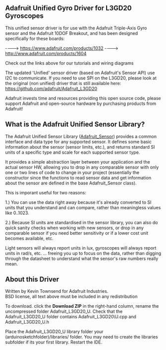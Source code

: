 ## Adafruit Unified Gyro Driver for L3GD20 Gyroscopes ##

This unified sensor driver is for use with the Adafruit Triple-Axis Gyro sensor and the Adafruit 10DOF Breakout, and has been designed specifically for these boards:

  ----> https://www.adafruit.com/products/1032
  ----> http://www.adafruit.com/products/1604

Check out the links above for our tutorials and wiring diagrams 

The updated 'Unified' sensor driver (based on Adafruit's Sensor API) use I2C to communicate.  If you need to use SPI on the L3GD20, please look at the original (non unified) driver that is still available here: https://github.com/adafruit/Adafruit_L3GD20

Adafruit invests time and resources providing this open source code, 
please support Adafruit and open-source hardware by purchasing 
products from Adafruit!

## What is the Adafruit Unified Sensor Library? ##

The Adafruit Unified Sensor Library ([Adafruit_Sensor](https://github.com/adafruit/Adafruit_Sensor)) provides a common interface and data type for any supported sensor.  It defines some basic information about the sensor (sensor limits, etc.), and returns standard SI units of a specific type and scale for each supported sensor type.

It provides a simple abstraction layer between your application and the actual sensor HW, allowing you to drop in any comparable sensor with only one or two lines of code to change in your project (essentially the constructor since the functions to read sensor data and get information about the sensor are defined in the base Adafruit_Sensor class).

This is imporant useful for two reasons:

1.) You can use the data right away because it's already converted to SI units that you understand and can compare, rather than meaningless values like 0..1023.

2.) Because SI units are standardised in the sensor library, you can also do quick sanity checks when working with new sensors, or drop in any comparable sensor if you need better sensitivity or if a lower cost unit becomes available, etc. 

Light sensors will always report units in lux, gyroscopes will always report units in rad/s, etc. ... freeing you up to focus on the data, rather than digging through the datasheet to understand what the sensor's raw numbers really mean.

## About this Driver ##

Written by Kevin Townsend for Adafruit Industries.  
BSD license, all text above must be included in any redistribution

To download. click the **Download ZIP** in the right-hand column, rename the uncompressed folder Adafruit\_L3GD20\_U. Check that the Adafruit\_L3GD20\_U folder contains Adafruit\_L3GD20\U.cpp and Adafruit\_L3GD20\_U.h

Place the Adafruit\_L3GD20\_U library folder your (arduinosketchfolder)/libraries/ folder. You may need to create the libraries subfolder if its your first library. Restart the IDE.
